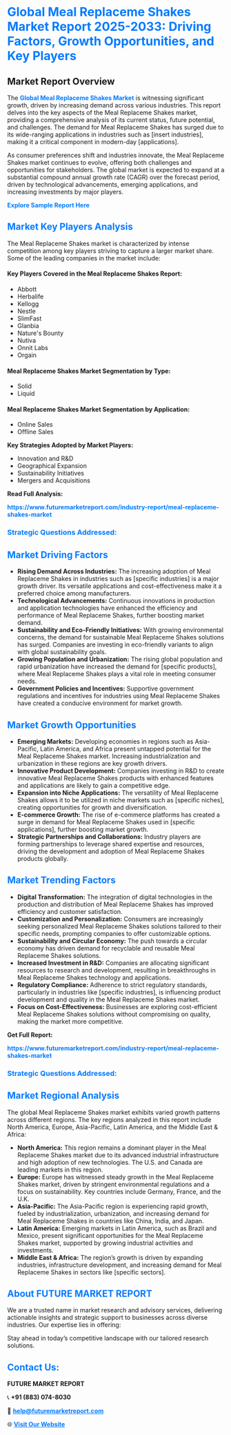 <h1 style="color: #007BFF;">Global Meal Replaceme Shakes Market Report 2025-2033: Driving Factors, Growth Opportunities, and Key Players</h1>

<section id="overview">
<h2>Market Report Overview</h2>
<p>The <a href="https://www.futuremarketreport.com/industry-report/meal-replaceme-shakes-market" style="color: #007BFF; text-decoration: none;"><strong>Global Meal Replaceme Shakes Market</strong></a> is witnessing significant growth, driven by increasing demand across various industries. This report delves into the key aspects of the Meal Replaceme Shakes market, providing a comprehensive analysis of its current status, future potential, and challenges. The demand for Meal Replaceme Shakes has surged due to its wide-ranging applications in industries such as [insert industries], making it a critical component in modern-day [applications].</p>
<p>As consumer preferences shift and industries innovate, the Meal Replaceme Shakes market continues to evolve, offering both challenges and opportunities for stakeholders. The global market is expected to expand at a substantial compound annual growth rate (CAGR) over the forecast period, driven by technological advancements, emerging applications, and increasing investments by major players.</p>
</section>

<section id="overview">
<p><a href="https://www.futuremarketreport.com/request-sample/reportId=59189" style="color: #007BFF; text-decoration: none;"><strong>Explore Sample Report Here</strong></a></p>
</section>

<section id="key-players">
<h2 style="color: #007BFF;">Market Key Players Analysis</h2>
<p>The Meal Replaceme Shakes market is characterized by intense competition among key players striving to capture a larger market share. Some of the leading companies in the market include:</p>
<h4>Key Players Covered in the Meal Replaceme Shakes Report:</h4>
<ul><li>Abbott</li><li>Herbalife</li><li>Kellogg</li><li>Nestle</li><li>SlimFast</li><li>Glanbia</li><li>Nature&#039;s Bounty</li><li>Nutiva</li><li>Onnit Labs</li><li>Orgain</li></ul>
<h4>Meal Replaceme Shakes Market Segmentation by Type:</h4>
<ul><li>Solid</li><li>Liquid</li></ul>

<h4>Meal Replaceme Shakes Market Segmentation by Application:</h4>
<ul><li>Online Sales</li><li>Offline Sales</li></ul>
<p><strong>Key Strategies Adopted by Market Players:</strong></p>
<ul>
<li>Innovation and R&D</li>
<li>Geographical Expansion</li>
<li>Sustainability Initiatives</li>
<li>Mergers and Acquisitions</li>
</ul>
</section>

<section>
<p><strong>Read Full Analysis: </strong></p><a href="https://www.futuremarketreport.com/industry-report/meal-replaceme-shakes-market" style="color: #007BFF; text-decoration: none;"><strong>https://www.futuremarketreport.com/industry-report/meal-replaceme-shakes-market</strong></a>
<h3 style="color: #007BFF;">Strategic Questions Addressed:</h3>
</section>

<section id="driving-factors">
<h2 style="color: #007BFF;">Market Driving Factors</h2>
<ul>
<li><strong>Rising Demand Across Industries:</strong> The increasing adoption of Meal Replaceme Shakes in industries such as [specific industries] is a major growth driver. Its versatile applications and cost-effectiveness make it a preferred choice among manufacturers.</li>
<li><strong>Technological Advancements:</strong> Continuous innovations in production and application technologies have enhanced the efficiency and performance of Meal Replaceme Shakes, further boosting market demand.</li>
<li><strong>Sustainability and Eco-Friendly Initiatives:</strong> With growing environmental concerns, the demand for sustainable Meal Replaceme Shakes solutions has surged. Companies are investing in eco-friendly variants to align with global sustainability goals.</li>
<li><strong>Growing Population and Urbanization:</strong> The rising global population and rapid urbanization have increased the demand for [specific products], where Meal Replaceme Shakes plays a vital role in meeting consumer needs.</li>
<li><strong>Government Policies and Incentives:</strong> Supportive government regulations and incentives for industries using Meal Replaceme Shakes have created a conducive environment for market growth.</li>
</ul>
</section>

<section id="growth-opportunities">
<h2 style="color: #007BFF;">Market Growth Opportunities</h2>
<ul>
<li><strong>Emerging Markets:</strong> Developing economies in regions such as Asia-Pacific, Latin America, and Africa present untapped potential for the Meal Replaceme Shakes market. Increasing industrialization and urbanization in these regions are key growth drivers.</li>
<li><strong>Innovative Product Development:</strong> Companies investing in R&D to create innovative Meal Replaceme Shakes products with enhanced features and applications are likely to gain a competitive edge.</li>
<li><strong>Expansion into Niche Applications:</strong> The versatility of Meal Replaceme Shakes allows it to be utilized in niche markets such as [specific niches], creating opportunities for growth and diversification.</li>
<li><strong>E-commerce Growth:</strong> The rise of e-commerce platforms has created a surge in demand for Meal Replaceme Shakes used in [specific applications], further boosting market growth.</li>
<li><strong>Strategic Partnerships and Collaborations:</strong> Industry players are forming partnerships to leverage shared expertise and resources, driving the development and adoption of Meal Replaceme Shakes products globally.</li>
</ul>
</section>

<section id="trending-factors">
<h2 style="color: #007BFF;">Market Trending Factors</h2>
<ul>
<li><strong>Digital Transformation:</strong> The integration of digital technologies in the production and distribution of Meal Replaceme Shakes has improved efficiency and customer satisfaction.</li>
<li><strong>Customization and Personalization:</strong> Consumers are increasingly seeking personalized Meal Replaceme Shakes solutions tailored to their specific needs, prompting companies to offer customizable options.</li>
<li><strong>Sustainability and Circular Economy:</strong> The push towards a circular economy has driven demand for recyclable and reusable Meal Replaceme Shakes solutions.</li>
<li><strong>Increased Investment in R&D:</strong> Companies are allocating significant resources to research and development, resulting in breakthroughs in Meal Replaceme Shakes technology and applications.</li>
<li><strong>Regulatory Compliance:</strong> Adherence to strict regulatory standards, particularly in industries like [specific industries], is influencing product development and quality in the Meal Replaceme Shakes market.</li>
<li><strong>Focus on Cost-Effectiveness:</strong> Businesses are exploring cost-efficient Meal Replaceme Shakes solutions without compromising on quality, making the market more competitive.</li>
</ul>
</section>

<section>
<p><strong>Get Full Report: </strong></p><a href="https://www.futuremarketreport.com/industry-report/meal-replaceme-shakes-market" style="color: #007BFF; text-decoration: none;"><strong>https://www.futuremarketreport.com/industry-report/meal-replaceme-shakes-market</strong></a>
<h3 style="color: #007BFF;">Strategic Questions Addressed:</h3>
</section>


<section id="regional-analysis">
<h2 style="color: #007BFF;">Market Regional Analysis</h2>
<p>The global Meal Replaceme Shakes market exhibits varied growth patterns across different regions. The key regions analyzed in this report include North America, Europe, Asia-Pacific, Latin America, and the Middle East & Africa:</p>
<ul>
<li><strong>North America:</strong> This region remains a dominant player in the Meal Replaceme Shakes market due to its advanced industrial infrastructure and high adoption of new technologies. The U.S. and Canada are leading markets in this region.</li>
<li><strong>Europe:</strong> Europe has witnessed steady growth in the Meal Replaceme Shakes market, driven by stringent environmental regulations and a focus on sustainability. Key countries include Germany, France, and the U.K.</li>
<li><strong>Asia-Pacific:</strong> The Asia-Pacific region is experiencing rapid growth, fueled by industrialization, urbanization, and increasing demand for Meal Replaceme Shakes in countries like China, India, and Japan.</li>
<li><strong>Latin America:</strong> Emerging markets in Latin America, such as Brazil and Mexico, present significant opportunities for the Meal Replaceme Shakes market, supported by growing industrial activities and investments.</li>
<li><strong>Middle East & Africa:</strong> The region’s growth is driven by expanding industries, infrastructure development, and increasing demand for Meal Replaceme Shakes in sectors like [specific sectors].</li>
</ul>
</section>

<footer>
<h2 style="color: #007BFF;">About FUTURE MARKET REPORT</h2>
<p>We are a trusted name in market research and advisory services, delivering actionable insights and strategic support to businesses across diverse industries. Our expertise lies in offering:</p>

<p>Stay ahead in today’s competitive landscape with our tailored research solutions.</p>

<h2 style="color: #007BFF;">Contact Us:</h2>
<p><strong>FUTURE MARKET REPORT</strong></p>
<p>📞 <strong>+91 (883) 074-8030</strong></p>
<p>📧 <strong><a href="mailto:help@futuremarketreport.com" style="color: #007BFF;">help@futuremarketreport.com</a></strong></p>
<p>🌐 <strong><a href="https://www.futuremarketreport.com/" style="color: #007BFF;">Visit Our Website</a></strong></p>
</footer>